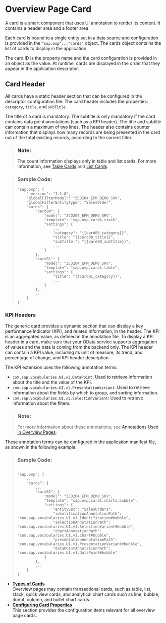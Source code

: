<!-- loio74332d5d829b413f9d7c0950dc6a71d2 -->

# Overview Page Card

A card is a smart component that uses UI annotation to render its content. It contains a header area and a footer area.



Each card is bound to a single entity set in a data source and configuration is provided in the `"sap.ovp"..."cards"` object. The cards object contains the list of cards to display in the application.

The card ID is the property name and the card configuration is provided in an object as the value. At runtime, cards are displayed in the order that they appear in the application descriptor.



<a name="loio74332d5d829b413f9d7c0950dc6a71d2__section_nsk_34p_31b"/>

## Card Header

All cards have a static header section that can be configured in the descriptor configuration file. The card header includes the properties: `category`, `title`, and `subTitle`.

The title of a card is mandatory. The subtitle is only mandatory if the card contains data point annotations \(such as a KPI header\). The title and subtitle can contain a maximum of two lines. The header also contains counter information that displays how many records are being presented in the card out of the total existing records, according to the current filter.

> ### Note:  
> The count information displays only in table and list cards. For more information, see [Table Cards](table-cards-167bf7c.md) and [List Cards](list-cards-56f39e0.md).

> ### Sample Code:  
> ```
> "sap.ovp": {
>     "_version": "1.1.0",
>     "globalFilterModel": "ZCD204_EPM_DEMO_SRV",
>     "globalFilterEntityType": "SalesOrder",
>     "cards": {
>         "card00": {
>             "model": "ZCD204_EPM_DEMO_SRV",
>             "template": "sap.ovp.cards.stack",
>             "settings": {
>                 ...
>                 "category": "{{card00_category}}",
>                 "title": "{{card00_title}}",
>                 "subTitle ": "{{card00_subTitle}}",
>                 ...
>             }
>         },
>         "card01": {
>             "model": "ZCD204_EPM_DEMO_SRV",
>             "template": "sap.ovp.cards.table",
>             "settings": {
>                 "title": "{{card01_category}}",
>                 ...
>             }
>         },
>         ...
>     }
> }
> ```



### **KPI Headers**

The generic card provides a dynamic section that can display a key performance indicator \(KPI\), and related information, in the header. The KPI is an aggregated value, as defined in the annotation file. To display a KPI header in a card, make sure that your OData service supports aggregation of values and the data is coming from the backend only. The KPI header can contain a KPI value, including its unit of measure, its trend, and percentage of change, and KPI header description.

The KPI extension uses the following annotation terms:

-   `com.sap.vocabularies.UI.v1.DataPoint`: Used to retrieve information about the title and the value of the KPI.
-   `com.sap.vocabularies.UI.v1.PresentationVariant`: Used to retrieve information about the fields by which to group, and sorting information.
-   `com.sap.vocabularies.UI.v1.SelectionVariant`: Used to retrieve information about the filters.

> ### Note:  
> For more information about these annotations, see [Annotations Used in Overview Pages](annotations-used-in-overview-pages-65731e6.md).

These annotation terms can be configured in the application manifest file, as shown in the following example:

> ### Sample Code:  
> ```
> 
> "sap.ovp": {
>     ...
>     "cards": {
>         ...
>         "card02": {
>             "model": "ZCD204_EPM_DEMO_SRV",
>             "template": "sap.ovp.cards.charts.bubble",
>             "settings": {
>                 "entitySet": "SalesOrders",
>                 "identificationAnnotationPath": "com.sap.vocabularies.UI.v1.Identification#bubble",
>                 "selectionAnnotationPath": "com.sap.vocabularies.UI.v1.SelectionVariant#bubble",
>                 "chartAnnotationPath": "com.sap.vocabularies.UI.v1.Chart#bubble",
>                 "presentationAnnotationPath": "com.sap.vocabularies.UI.v1.PresentationVariant#bubble",
>                 "dataPointAnnotationPath": "com.sap.vocabularies.UI.v1.DataPoint#bubble"
>             }
>         },
>         ...
>     }
> }
> 
> ```

-   **[Types of Cards](types-of-cards-8ed3f76.md "Overview pages may contain transactional cards, such as table, list, stack, quick view
		cards, and analytical chart cards such as line, bubble, donut, column, and bullet chart
		cards. ")**  
Overview pages may contain transactional cards, such as table, list, stack, quick view cards, and analytical chart cards such as line, bubble, donut, column, and bullet chart cards.
-   **[Configuring Card Properties](configuring-card-properties-53b0791.md " This section provides the configuration items relevant for all overview page
        cards.")**  
 This section provides the configuration items relevant for all overview page cards.

